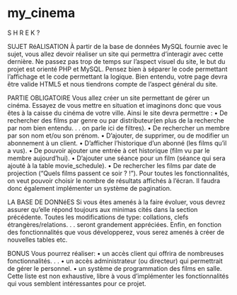 # my_cinema
S H R E K ?

SUJET
RéALISATION
À partir de la base de données MySQL fournie avec le sujet, vous allez devoir réaliser un site qui permettra
d’interagir avec cette dernière. Ne passez pas trop de temps sur l’aspect visuel du site, le but du projet
est orienté PHP et MySQL. Pensez bien à séparer le code permettant l’affichage et le code permettant la
logique. Bien entendu, votre page devra être valide HTML5 et nous tiendrons compte de l’aspect général
du site.

PARTIE OBLIGATOIRE
Vous allez créer un site permettant de gérer un cinéma. Essayez de vous mettre en situation et imaginons
donc que vous êtes à la caisse du cinéma de votre ville. Ainsi le site devra permettre :
• De rechercher des films par genre ou par distributeur(en plus de la recherche par nom bien entendu. . .
on parle ici de filtres).
• De rechercher un membre par son nom et/ou son prénom.
• D’ajouter, de supprimer, ou de modifier un abonnement à un client.
• D’afficher l’historique d’un abonné (les films qu’il a vus).
• De pouvoir ajouter une entrée à cet historique (film vu par le membre aujourd’hui).
• D’ajouter une séance pour un film (séance qui sera ajouté à la table movie_schedule).
• De rechercher les films par date de projection (“Quels films passent ce soir ? !”).
Pour toutes les fonctionnalités, on veut pouvoir choisir le nombre de résultats affichés à l’écran. Il faudra donc également implémenter un système de pagination.

LA BASE DE DONNéES
Si vous êtes amenés à la faire évoluer, vous devrez assurer qu’elle répond toujours aux minimas cités dans la
section précédente. Toutes les modifications de type: collations, clefs étrangères/relations. . . seront grandement appréciées. Enfin, en fonction des fonctionnalités que vous développerez, vous serez amenés à créer
de nouvelles tables etc.

BONUS
Vous pourrez réaliser:
• un accès client qui offrira de nombreuses fonctionnalités. . .
• un accès administrateur (ou directeur) qui permettrait de gérer le personnel.
• un système de programmation des films en salle.
Cette liste est non exhaustive, libre à vous d’implémenter les fonctionnalités qui vous semblent intéressantes pour ce projet.
